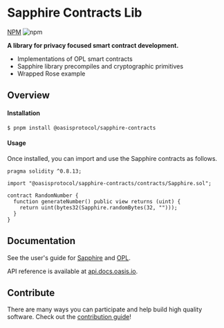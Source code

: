 # Sapphire Contracts Lib

[NPM](https://www.npmjs.com/package/@oasisprotocol/sapphire-contracts) ![npm](https://img.shields.io/npm/v/@oasisprotocol/sapphire-contracts)

**A library for privacy focused smart contract development.**

 * Implementations of OPL smart contracts
 * Sapphire library precompiles and cryptographic primitives
 * Wrapped Rose example

## Overview

#### Installation

```solidity
$ pnpm install @oasisprotocol/sapphire-contracts
```

#### Usage

Once installed, you can import and use the Sapphire contracts as follows.

```solidity
pragma solidity ^0.8.13;

import "@oasisprotocol/sapphire-contracts/contracts/Sapphire.sol";

contract RandomNumber {
  function generateNumber() public view returns (uint) {
    return uint(bytes32(Sapphire.randomBytes(32, "")));
  }
}
```

## Documentation

See the user's guide for [Sapphire](https://docs.oasis.io/dapp/sapphire/) and
[OPL](https://docs.oasis.io/dapp/opl/).

API reference is available at [api.docs.oasis.io](https://api.docs.oasis.io/sol/sapphire-contracts).

## Contribute

There are many ways you can participate and help build high quality software.
Check out the [contribution guide](https://github.com/oasisprotocol/sapphire-paratime/blob/main/CONTRIBUTING.md)!
